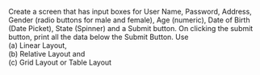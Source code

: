 Create a screen that has input boxes for User Name, Password, Address, Gender
(radio buttons for male and female), Age (numeric), Date of Birth (Date Picket), State
(Spinner) and a Submit button. On clicking the submit button, print all the data below
the Submit Button. Use<br>
(a) Linear Layout, <br>
(b) Relative Layout and<br>
(c) Grid Layout or Table Layout
